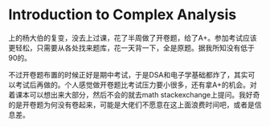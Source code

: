 # Introduction to Complex Analysis
上的杨大伯的复变，没去上过课，花了半周做了开卷题，给了A+。参加考试应该更轻松，只需要从各处找来题库，花一天背一下，全是原题。据我所知没有低于90的。

不过开卷题布置的时候正好是期中考试，于是DSA和电子学基础都炸了，其实可以考试后再做的。个人感觉做开卷题比考试压力要小很多，还有拿A+的机会。对着课本可以想出来大部分，然后不会的就去math stackexchange上提问。我好奇的是开卷题为何没有卷起来，可能是大佬们不愿意在这上面浪费时间吧，或者是信息差。